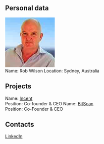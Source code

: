 ## Personal data
![Rob Wilson photo](../people/photo/rob_wilson.jpg)  
Name:  Rob Wilson
Location: Sydney, Australia
## Projects 
Name: [Incent](../projects/incent.md)  
Position: Co-founder & CEO
Name: [BitScan](https://bitscan.com/)  
Position: Co-Founder & CEO

## Contacts
[LinkedIn](https://www.linkedin.com/in/rob-wilson-8a769673/)  

